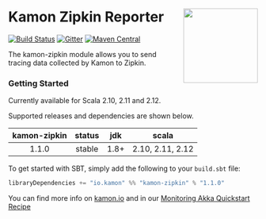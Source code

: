 # Kamon Zipkin Reporter <img align="right" src="https://rawgit.com/kamon-io/Kamon/master/kamon-logo.svg" height="150px" style="padding-left: 20px"/>

[![Build Status](https://travis-ci.org/kamon-io/kamon-zipkin.svg?branch=master)](https://travis-ci.org/kamon-io/kamon-zipkin)
[![Gitter](https://badges.gitter.im/Join%20Chat.svg)](https://gitter.im/kamon-io/Kamon?utm_source=badge&utm_medium=badge&utm_campaign=pr-badge&utm_content=badge)
[![Maven Central](https://maven-badges.herokuapp.com/maven-central/io.kamon/kamon-zipkin_2.12/badge.svg)](https://maven-badges.herokuapp.com/maven-central/io.kamon/kamon-zipkin_2.12)

The kamon-zipkin module allows you to send tracing data collected by Kamon to Zipkin.

### Getting Started

Currently available for Scala 2.10, 2.11 and 2.12.

Supported releases and dependencies are shown below.

| kamon-zipkin | status | jdk  | scala            |
|:------------:|:------:|:----:|------------------|
|  1.1.0   |   stable   | 1.8+ | 2.10, 2.11, 2.12 |


To get started with SBT, simply add the following to your `build.sbt` file:

```scala
libraryDependencies += "io.kamon" %% "kamon-zipkin" % "1.1.0"
```

You can find more info on [kamon.io](http://kamon.io) and in our [Monitoring Akka Quickstart Recipe][1]

[1]: http://kamon.io/documentation/1.x/recipes/monitoring-akka-quickstart/
